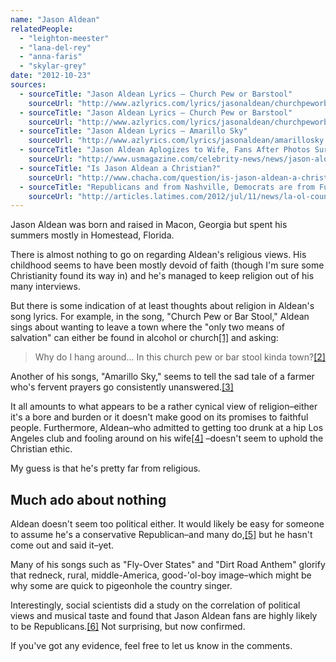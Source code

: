 ```yaml
---
name: "Jason Aldean"
relatedPeople:
  - "leighton-meester"
  - "lana-del-rey"
  - "anna-faris"
  - "skylar-grey"
date: "2012-10-23"
sources:
  - sourceTitle: "Jason Aldean Lyrics – Church Pew or Barstool"
    sourceUrl: "http://www.azlyrics.com/lyrics/jasonaldean/churchpeworbarstool.html"
  - sourceTitle: "Jason Aldean Lyrics – Church Pew or Barstool"
    sourceUrl: "http://www.azlyrics.com/lyrics/jasonaldean/churchpeworbarstool.html"
  - sourceTitle: "Jason Aldean Lyrics – Amarillo Sky"
    sourceUrl: "http://www.azlyrics.com/lyrics/jasonaldean/amarillosky.html"
  - sourceTitle: "Jason Aldean Aplogizes to Wife, Fans After Photos Surface of Him Kissing Idol Singer Brittney Kerr"
    sourceUrl: "http://www.usmagazine.com/celebrity-news/news/jason-aldean-apologizes-to-wife-fans-after-photos-surface-of-him-kissing-idol-singer-brittany-kerr-2012110"
  - sourceTitle: "Is Jason Aldean a Christian?"
    sourceUrl: "http://www.chacha.com/question/is-jason-aldean-a-christian"
  - sourceTitle: "Republicans and from Nashville, Democrats are from Funkytown"
    sourceUrl: "http://articles.latimes.com/2012/jul/11/news/la-ol-country-music-republicans-and-hip-hop-democrats-20120711"
---
```


Jason Aldean was born and raised in Macon, Georgia but spent his summers mostly in Homestead, Florida.

There is almost nothing to go on regarding Aldean's religious views. His childhood seems to have been mostly devoid of faith (though I'm sure some Christianity found its way in) and he's managed to keep religion out of his many interviews.

But there is some indication of at least thoughts about religion in Aldean's song lyrics. For example, in the song, "Church Pew or Bar Stool," Aldean sings about wanting to leave a town where the "only two means of salvation" can either be found in alcohol or church<a class="source-citation" href="http://www.azlyrics.com/lyrics/jasonaldean/churchpeworbarstool.html" title="Jason Aldean Lyrics – Church Pew or Barstool">[1]</a> and asking:

>Why do I hang around… In this church pew or bar stool kinda town?<a class="source-citation" href="http://www.azlyrics.com/lyrics/jasonaldean/churchpeworbarstool.html" title="Jason Aldean Lyrics – Church Pew or Barstool">[2]</a>

Another of his songs, "Amarillo Sky," seems to tell the sad tale of a farmer who's fervent prayers go consistently unanswered.<a class="source-citation" href="http://www.azlyrics.com/lyrics/jasonaldean/amarillosky.html" title="Jason Aldean Lyrics – Amarillo Sky">[3]</a>

It all amounts to what appears to be a rather cynical view of religion–either it's a bore and burden or it doesn't make good on its promises to faithful people. Furthermore, Aldean–who admitted to getting too drunk at a hip Los Angeles club and fooling around on his wife<a class="source-citation" href="http://www.usmagazine.com/celebrity-news/news/jason-aldean-apologizes-to-wife-fans-after-photos-surface-of-him-kissing-idol-singer-brittany-kerr-2012110" title="Jason Aldean Aplogizes to Wife, Fans After Photos Surface of Him Kissing Idol Singer Brittney Kerr">[4]</a> –doesn't seem to uphold the Christian ethic.

My guess is that he's pretty far from religious.


## Much ado about nothing

Aldean doesn't seem too political either. It would likely be easy for someone to assume he's a conservative Republican–and many do,<a class="source-citation" href="http://www.chacha.com/question/is-jason-aldean-a-christian" title="Is Jason Aldean a Christian?">[5]</a> but he hasn't come out and said it–yet.

Many of his songs such as "Fly-Over States" and "Dirt Road Anthem" glorify that redneck, rural, middle-America, good-'ol-boy image–which might be why some are quick to pigeonhole the country singer.

Interestingly, social scientists did a study on the correlation of political views and musical taste and found that Jason Aldean fans are highly likely to be Republicans.<a class="source-citation" href="http://articles.latimes.com/2012/jul/11/news/la-ol-country-music-republicans-and-hip-hop-democrats-20120711" title="Republicans and from Nashville, Democrats are from Funkytown">[6]</a> Not surprising, but now confirmed.

If you've got any evidence, feel free to let us know in the comments.